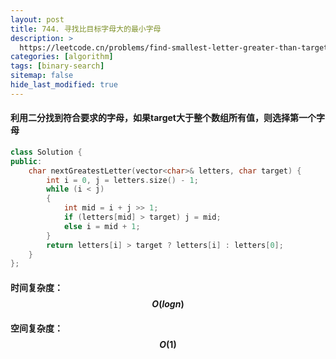 ```yaml
---
layout: post
title: 744. 寻找比目标字母大的最小字母
description: >
  https://leetcode.cn/problems/find-smallest-letter-greater-than-target/
categories: [algorithm]
tags: [binary-search]
sitemap: false
hide_last_modified: true
---
```


#### 利用二分找到符合要求的字母，如果target大于整个数组所有值，则选择第一个字母

```c++
class Solution {
public:
    char nextGreatestLetter(vector<char>& letters, char target) {
        int i = 0, j = letters.size() - 1;
        while (i < j)
        {
            int mid = i + j >> 1;
            if (letters[mid] > target) j = mid;
            else i = mid + 1;
        }
        return letters[i] > target ? letters[i] : letters[0];
    }
};
```

#### 时间复杂度：$$ O(logn) $$

#### 空间复杂度：$$ O(1) $$

